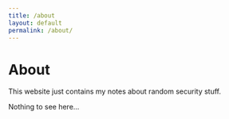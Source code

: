 ```yaml
---
title: /about
layout: default
permalink: /about/
---
```


# About

This website just contains my notes about random security stuff.

Nothing to see here...
